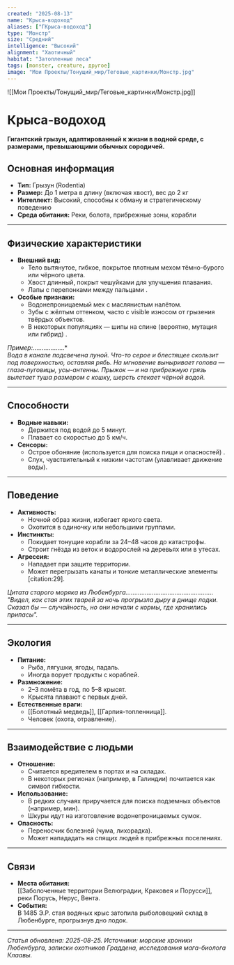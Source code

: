 ```yaml
---
created: "2025-08-13"
name: "Крыса-водоход"
aliases: ["ГКрыса-водоход"]
type: "Монстр"
size: "Средний"
intelligence: "Высокий"
alignment: "Хаотичный"
habitat: "Затопленные леса"
tags: [monster, creature, другое]
image: "Мои Проекты/Тонущий_мир/Теговые_картинки/Монстр.jpg"
---
```



![[Мои Проекты/Тонущий_мир/Теговые_картинки/Монстр.jpg]]
# Крыса-водоход

**Гигантский грызун, адаптированный к жизни в водной среде, с размерами, превышающими обычных сородичей.**

## Основная информация
- **Тип:** Грызун (Rodentia)  
- **Размер:** До 1 метра в длину (включая хвост), вес до 2 кг  
- **Интеллект:** Высокий, способны к обману и стратегическому поведению  
- **Среда обитания:** Реки, болота, прибрежные зоны, корабли  

---

## Физические характеристики
- **Внешний вид:**  
  - Тело вытянутое, гибкое, покрытое плотным мехом тёмно-бурого или чёрного цвета.  
  - Хвост длинный, покрыт чешуйками для улучшения плавания.  
  - Лапы с перепонками между пальцами .  
- **Особые признаки:**  
  - Водонепроницаемый мех с маслянистым налётом.  
  - Зубы с жёлтым оттенком, часто с visible износом от грызения твёрдых объектов.  
  - В некоторых популяциях — шипы на спине (вероятно, мутация или гибрид) .  

*Пример:*..................*  
*Вода в канале подсвечена луной. Что-то серое и блестящее скользит под поверхностью, оставляя рябь. На мгновение выныривает голова — глаза-пуговицы, усы-антенны. Прыжок — и на прибрежную грязь вылетает туша размером с кошку, шерсть стекает чёрной водой.*

---

## Способности
- **Водные навыки:**  
  - Держится под водой до 5 минут.  
  - Плавает со скоростью до 5 км/ч.  
- **Сенсоры:**  
  - Острое обоняние (используется для поиска пищи и опасностей) .  
  - Слух, чувствительный к низким частотам (улавливает движение воды).  

---

## Поведение
- **Активность:**  
  - Ночной образ жизни, избегает яркого света.  
  - Охотится в одиночку или небольшими группами.  
- **Инстинкты:**  
  - Покидает тонущие корабли за 24–48 часов до катастрофы.  
  - Строит гнёзда из веток и водорослей на деревьях или в утесах.  
- **Агрессия:**  
  - Нападает при защите территории.  
  - Может перегрызать канаты и тонкие металлические элементы [citation:29].  

*Цитата старого моряка из Любенбурга..................................................*  
*"Видел, как стая этих тварей за ночь прогрызла дыру в днище лодки. Сказал бы — случайность, но они начали с кормы, где хранились припасы".*

---

## Экология
- **Питание:**  
  - Рыба, лягушки, ягоды, падаль.  
  - Иногда ворует продукты с кораблей.  
- **Размножение:**  
  - 2–3 помёта в год, по 5–8 крысят.  
  - Крысята плавают с первых дней.  
- **Естественные враги:**  
  - [[Болотный медведь]], [[Гарпия-топленница]].  
  - Человек (охота, отравление).  

---

## Взаимодействие с людьми
- **Отношение:**  
  - Считается вредителем в портах и на складах.  
  - В некоторых регионах (например, в Галиндии) почитается как символ гибкости.  
- **Использование:**  
  - В редких случаях приручается для поиска подземных объектов (например, мин).  
  - Шкуры идут на изготовление водонепроницаемых сумок.  
- **Опасность:**  
  - Переносчик болезней (чума, лихорадка).  
  - Может напададать на спящих людей в прибрежных поселениях.  

---

## Связи
- **Места обитания:**  
  [[Заболоченные территории Велюградии, Краковея и Порусси]], реки Порусь, Нерус, Вента.  
- **События:**  
  В 1485 Э.Р. стая водяных крыс затопила рыболовецкий склад в Любенбурге, прогрызнув дно лодок.  

---

*Статья обновлена: 2025-08-25. Источники: морские хроники Любенбурга, записки охотников Граддена, исследования мага-биолога Клаавы.*